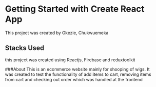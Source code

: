 # Getting Started with Create React App

This project was created by Okezie, Chukwuemeka

## Stacks Used

this project was created using Reactjs, Firebase and reduxtoolkit

###About
This is an ecommerce website mainly for shooping of wigs. It was created to test the functionality of add items to cart, removing items from 
cart and checking out order which was handled at the frontend
